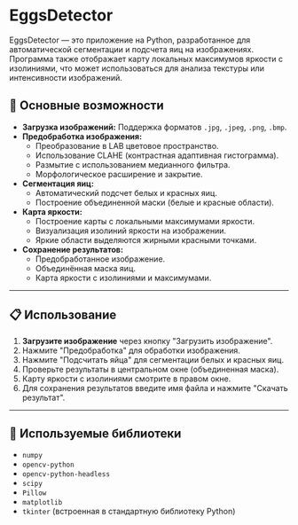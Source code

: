 # EggsDetector

EggsDetector — это приложение на Python, разработанное для автоматической сегментации и подсчета яиц на изображениях. Программа также отображает карту локальных максимумов яркости с изолиниями, что может использоваться для анализа текстуры или интенсивности изображений.

## 📌 Основные возможности
- **Загрузка изображений:** Поддержка форматов `.jpg`, `.jpeg`, `.png`, `.bmp`.
- **Предобработка изображения:**
  - Преобразование в LAB цветовое пространство.
  - Использование CLAHE (контрастная адаптивная гистограмма).
  - Размытие с использованием медианного фильтра.
  - Морфологическое расширение и закрытие.
- **Сегментация яиц:**
  - Автоматический подсчет белых и красных яиц.
  - Построение объединенной маски (белые и красные области).
- **Карта яркости:**
  - Построение карты с локальными максимумами яркости.
  - Визуализация изолиний яркости на изображении.
  - Яркие области выделяются жирными красными точками.
- **Сохранение результатов:**
  - Предобработанное изображение.
  - Объединённая маска яиц.
  - Карта яркости с изолиниями и максимумами.

---

## 📋 Использование
1. **Загрузите изображение** через кнопку "Загрузить изображение".
2. Нажмите "Предобработка" для обработки изображения.
3. Нажмите "Подсчитать яйца" для сегментации белых и красных яиц.
4. Проверьте результаты в центральном окне (объединенная маска).
5. Карту яркости с изолиниями смотрите в правом окне.
6. Для сохранения результатов введите имя файла и нажмите "Скачать результат".

---

## 📝 Используемые библиотеки
- `numpy`
- `opencv-python`
- `opencv-python-headless`
- `scipy`
- `Pillow`
- `matplotlib`
- `tkinter` (встроенная в стандартную библиотеку Python)


